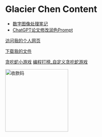#  Glacier Chen Content
- [数字图像处理笔记](https://www.glacierchen.asia/数字图像处理复习) 
- [ChatGPT论文修改润色Prompt](https://www.glacierchen.asia/Z：Prompts/论文润色Prompt)
  
<a href="/personal_page">访问我的个人网页</a> 

<a href="/download">下载我的文件</a>

<a href="/snake">贪吃蛇小游戏</a>
<a href="/snakeplus2">编程打榜_自定义贪吃蛇游戏</a>


<img src="/content/assets/payment_qr.png" alt="收款码" style="width:200px;height:auto;">
